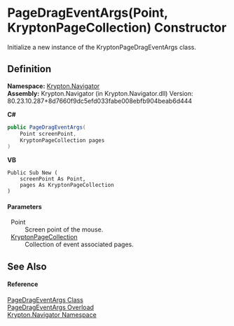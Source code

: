 # PageDragEventArgs(Point, KryptonPageCollection) Constructor


Initialize a new instance of the KryptonPageDragEventArgs class.



## Definition
**Namespace:** <a href="a21ac074-d119-3dc6-bd1c-d3a12c0128bc.md">Krypton.Navigator</a>  
**Assembly:** Krypton.Navigator (in Krypton.Navigator.dll) Version: 80.23.10.287+8d7660f9dc5efd033fabe008ebfb904beab6d444

**C#**
``` C#
public PageDragEventArgs(
	Point screenPoint,
	KryptonPageCollection pages
)
```
**VB**
``` VB
Public Sub New ( 
	screenPoint As Point,
	pages As KryptonPageCollection
)
```



#### Parameters
<dl><dt>  Point</dt><dd>Screen point of the mouse.</dd><dt>  <a href="aa191959-9fda-d1f2-d8e9-3912d7654c1c.md">KryptonPageCollection</a></dt><dd>Collection of event associated pages.</dd></dl>

## See Also


#### Reference
<a href="51334ef5-3ae7-b79e-b405-c69e56bc955f.md">PageDragEventArgs Class</a>  
<a href="864985ca-b0bb-3508-e7f0-b008cc7b8bd5.md">PageDragEventArgs Overload</a>  
<a href="a21ac074-d119-3dc6-bd1c-d3a12c0128bc.md">Krypton.Navigator Namespace</a>  
